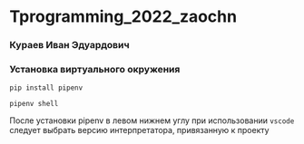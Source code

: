 # Tprogramming_2022_zaochn

### Кураев Иван Эдуардович
### Установка виртуального окружения 

```shell
pip install pipenv
```

```
pipenv shell
```

После установки pipenv в левом нижнем углу при использовании `vscode` следует выбрать версию интерпретатора, привязанную к проекту